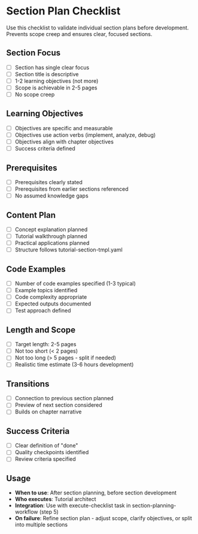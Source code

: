 # Section Plan Checklist

Use this checklist to validate individual section plans before development. Prevents scope creep and ensures clear, focused sections.

## Section Focus

- [ ] Section has single clear focus
- [ ] Section title is descriptive
- [ ] 1-2 learning objectives (not more)
- [ ] Scope is achievable in 2-5 pages
- [ ] No scope creep

## Learning Objectives

- [ ] Objectives are specific and measurable
- [ ] Objectives use action verbs (implement, analyze, debug)
- [ ] Objectives align with chapter objectives
- [ ] Success criteria defined

## Prerequisites

- [ ] Prerequisites clearly stated
- [ ] Prerequisites from earlier sections referenced
- [ ] No assumed knowledge gaps

## Content Plan

- [ ] Concept explanation planned
- [ ] Tutorial walkthrough planned
- [ ] Practical applications planned
- [ ] Structure follows tutorial-section-tmpl.yaml

## Code Examples

- [ ] Number of code examples specified (1-3 typical)
- [ ] Example topics identified
- [ ] Code complexity appropriate
- [ ] Expected outputs documented
- [ ] Test approach defined

## Length and Scope

- [ ] Target length: 2-5 pages
- [ ] Not too short (< 2 pages)
- [ ] Not too long (> 5 pages - split if needed)
- [ ] Realistic time estimate (3-6 hours development)

## Transitions

- [ ] Connection to previous section planned
- [ ] Preview of next section considered
- [ ] Builds on chapter narrative

## Success Criteria

- [ ] Clear definition of "done"
- [ ] Quality checkpoints identified
- [ ] Review criteria specified

## Usage

- **When to use**: After section planning, before section development
- **Who executes**: Tutorial architect
- **Integration**: Use with execute-checklist task in section-planning-workflow (step 5)
- **On failure**: Refine section plan - adjust scope, clarify objectives, or split into multiple sections
